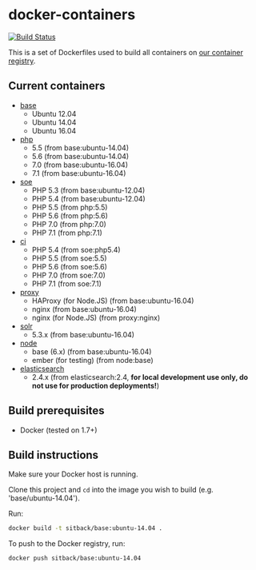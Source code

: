 # docker-containers
[![Build Status](https://img.shields.io/circleci/project/Sitback/docker-containers/master.svg)](https://circleci.com/gh/Sitback/docker-containers)

This is a set of Dockerfiles used to build all containers on [our container registry](https://registry.hub.docker.com/u/sitback/).

## Current containers

* [base](https://hub.docker.com/r/sitback/base/)
    * Ubuntu 12.04
    * Ubuntu 14.04
    * Ubuntu 16.04
* [php](https://hub.docker.com/r/sitback/php/)
    * 5.5 (from base:ubuntu-14.04)
    * 5.6 (from base:ubuntu-14.04)
    * 7.0 (from base:ubuntu-16.04)
    * 7.1 (from base:ubuntu-16.04)
* [soe](https://hub.docker.com/r/sitback/soe/)
    * PHP 5.3 (from base:ubuntu-12.04)
    * PHP 5.4 (from base:ubuntu-12.04)
    * PHP 5.5 (from php:5.5)
    * PHP 5.6 (from php:5.6)
    * PHP 7.0 (from php:7.0)
    * PHP 7.1 (from php:7.1)
* [ci](https://hub.docker.com/r/sitback/ci/)
    * PHP 5.4 (from soe:php5.4)
    * PHP 5.5 (from soe:5.5)
    * PHP 5.6 (from soe:5.6)
    * PHP 7.0 (from soe:7.0)
    * PHP 7.1 (from soe:7.1)
* [proxy](https://hub.docker.com/r/sitback/proxy/)
    * HAProxy (for Node.JS) (from base:ubuntu-16.04)
    * nginx (from base:ubuntu-16.04)
    * nginx (for Node.JS) (from proxy:nginx)
* [solr](https://hub.docker.com/r/sitback/solr/)
    * 5.3.x (from base:ubuntu-16.04)
* [node](https://hub.docker.com/r/sitback/node/)
    * base (6.x) (from base:ubuntu-16.04)
    * ember (for testing) (from node:base)
* [elasticsearch](https://hub.docker.com/r/sitback/elasticsearch/)
    * 2.4.x (from elasticsearch:2.4, **for local development use only, do not use for production deployments!**)

## Build prerequisites
* Docker (tested on 1.7+)

## Build instructions
Make sure your Docker host is running.

Clone this project and `cd` into the image you wish to build (e.g. 'base/ubuntu-14.04').

Run:

```bash
docker build -t sitback/base:ubuntu-14.04 .
```

To push to the Docker registry, run:

```bash
docker push sitback/base:ubuntu-14.04
```

